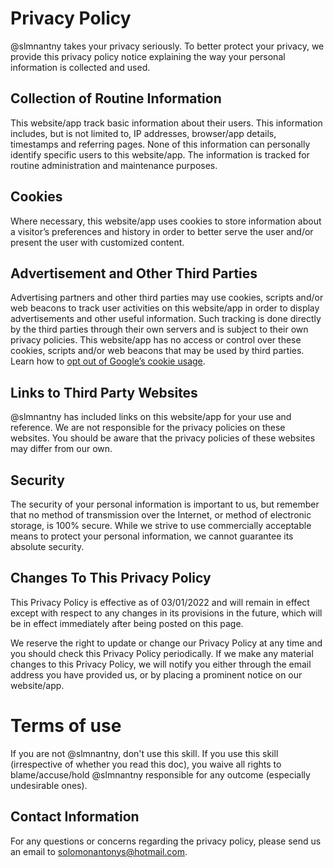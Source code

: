 # Privacy Policy

@slmnantny takes your privacy seriously. To better protect your privacy, we provide this privacy policy notice explaining the way your personal information is collected and used.


## Collection of Routine Information

This website/app track basic information about their users. This information includes, but is not limited to, IP addresses, browser/app details, timestamps and referring pages. None of this information can personally identify specific users to this website/app. The information is tracked for routine administration and maintenance purposes.


## Cookies

Where necessary, this website/app uses cookies to store information about a visitor’s preferences and history in order to better serve the user and/or present the user with customized content.


## Advertisement and Other Third Parties

Advertising partners and other third parties may use cookies, scripts and/or web beacons to track user activities on this website/app in order to display advertisements and other useful information. Such tracking is done directly by the third parties through their own servers and is subject to their own privacy policies. This website/app has no access or control over these cookies, scripts and/or web beacons that may be used by third parties. Learn how to [opt out of Google’s cookie usage](http://www.google.com/privacy_ads.html).


## Links to Third Party Websites

@slmnantny has included links on this website/app for your use and reference. We are not responsible for the privacy policies on these websites. You should be aware that the privacy policies of these websites may differ from our own.


## Security

The security of your personal information is important to us, but remember that no method of transmission over the Internet, or method of electronic storage, is 100% secure. While we strive to use commercially acceptable means to protect your personal information, we cannot guarantee its absolute security.


## Changes To This Privacy Policy

This Privacy Policy is effective as of 03/01/2022 and will remain in effect except with respect to any changes in its provisions in the future, which will be in effect immediately after being posted on this page.

We reserve the right to update or change our Privacy Policy at any time and you should check this Privacy Policy periodically. If we make any material changes to this Privacy Policy, we will notify you either through the email address you have provided us, or by placing a prominent notice on our website/app.


# Terms of use

If you are not @slmnantny, don't use this skill. If you use this skill (irrespective of whether you read this doc), you waive all rights to blame/accuse/hold  @slmnantny responsible for any outcome (especially undesirable ones). 

## Contact Information

For any questions or concerns regarding the privacy policy, please send us an email to solomonantonys@hotmail.com.
